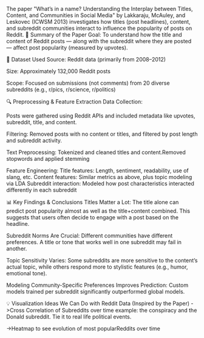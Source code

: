 The paper "What’s in a name? Understanding the Interplay between Titles, Content, and Communities in Social Media" by Lakkaraju, McAuley, and Leskovec (ICWSM 2013) investigates how titles (post headlines), content, and subreddit communities interact to influence the popularity of posts on Reddit.
📄 Summary of the Paper
Goal:
To understand how the title and content of Reddit posts — along with the subreddit where they are posted — affect post popularity (measured by upvotes).

🧪 Dataset Used
Source: Reddit data (primarily from 2008–2012)

Size: Approximately 132,000 Reddit posts

Scope: Focused on submissions (not comments) from 20 diverse subreddits (e.g., r/pics, r/science, r/politics)

🔍 Preprocessing & Feature Extraction
Data Collection:

Posts were gathered using Reddit APIs and included metadata like upvotes, subreddit, title, and content.

Filtering: Removed posts with no content or titles, and filtered by post length and subreddit activity.

Text Preprocessing: Tokenized and cleaned titles and content.Removed stopwords and applied stemming

Feature Engineering: Title features: Length, sentiment, readability, use of slang, etc. Content features: Similar metrics as above, plus topic modeling via LDA Subreddit interaction: Modeled how post characteristics interacted differently in each subreddit

📊 Key Findings & Conclusions
Titles Matter a Lot:
The title alone can predict post popularity almost as well as the title+content combined. This suggests that users often decide to engage with a post based on the headline.

Subreddit Norms Are Crucial:
Different communities have different preferences. A title or tone that works well in one subreddit may fail in another.

Topic Sensitivity Varies:
Some subreddits are more sensitive to the content’s actual topic, while others respond more to stylistic features (e.g., humor, emotional tone).

Modeling Community-Specific Preferences Improves Prediction:
Custom models trained per subreddit significantly outperformed global models.


💡 Visualization Ideas We Can Do with Reddit Data (Inspired by the Paper)
->Cross Correlation of Subreddits over time
example: the conspiracy and the Donald subreddit. Tie it to real life political events.

->Heatmap to see evolution of most popularReddits over time



